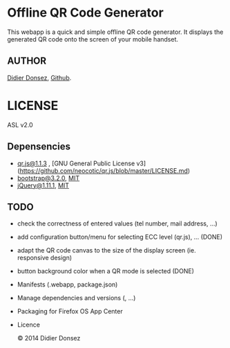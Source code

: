 # Offline QR Code Generator

This webapp is a quick and simple offline QR code generator. It displays the generated QR code onto the screen of your mobile handset.

## AUTHOR
[Didier Donsez](http://donsez.github.io), [Github](https://github.com/donsez).

# LICENSE
ASL v2.0

## Depensencies
* [qr.js@1.1.3](http://neocotic.com/qr.js/) , [GNU General Public License v3]
(https://github.com/neocotic/qr.js/blob/master/LICENSE.md)
* [bootstrap@3.2.0](http://getbootstrap.com/), [MIT](https://github.com/twbs/bootstrap/blob/master/LICENSE)
* [jQuery@1.11.1](http://jquery.com/), [MIT](https://jquery.org/license/)

## TODO
* check the correctness of entered values (tel number, mail address, ...)
* add configuration button/menu for selecting ECC level (qr.js), ... (DONE)
* adapt the QR code canvas to the size of the display screen (ie. responsive design)
* button background color when a QR mode is selected (DONE)
* Manifests (.webapp, package.json)
* Manage dependencies and versions (, ...)
* Packaging for Firefox OS App Center
* Licence


    <div class="footer">
        &copy; 2014 Didier Donsez
